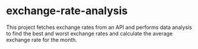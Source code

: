 # exchange-rate-analysis
This project fetches exchange rates from an API and performs data analysis to find the best and worst exchange rates and calculate the average exchange rate for the month.

